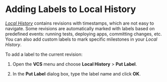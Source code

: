 # Adding Labels to Local History

[*Local History*](README.md) contains revisions with timestamps, which are not easy to navigate.
Some revisions are automatically marked with labels based on predefined events:
running tests, deploying apps, committing changes, etc.
You can also add custom labels to mark specific milestones in your *Local History*.

To add a label to the current revision:

1. Open the **VCS** menu and choose **Local History** > **Put Label**.

2. In the **Put Label** dialog box, type the label name and click **OK**.

